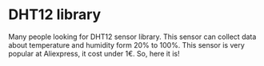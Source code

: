 # DHT12 library
Many people looking for DHT12 sensor library. This sensor can collect data about temperature and humidity form 20% to 100%. This sensor is very popular at Aliexpress, it cost under 1€. So, here it is!
